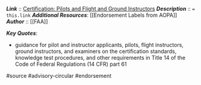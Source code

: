 ***Link***      :: [Certification: Pilots and Flight and Ground Instructors](https://www.faa.gov/documentlibrary/media/advisory_circular/ac_61-65h.pdf)
***Description***      :: `= this.link`
***Additional Resources***: [[Endorsement Labels from AOPA]]
***Author*** :: [[FAA]]

***Key Quotes***:
* guidance for pilot and instructor applicants, pilots, flight instructors, ground instructors, and examiners on the certification standards, knowledge test procedures, and other requirements in Title 14 of the Code of Federal Regulations (14 CFR) part 61

#source #advisory-circular #endorsement 